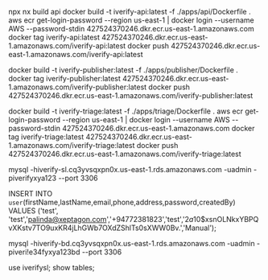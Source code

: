 npx nx build api
docker build -t iverify-api:latest -f ./apps/api/Dockerfile .
aws ecr get-login-password --region us-east-1 | docker login --username AWS --password-stdin 427524370246.dkr.ecr.us-east-1.amazonaws.com
docker tag iverify-api:latest 427524370246.dkr.ecr.us-east-1.amazonaws.com/iverify-api:latest
docker push 427524370246.dkr.ecr.us-east-1.amazonaws.com/iverify-api:latest


docker build -t iverify-publisher:latest -f ./apps/publisher/Dockerfile .
docker tag iverify-publisher:latest 427524370246.dkr.ecr.us-east-1.amazonaws.com/iverify-publisher:latest
docker push 427524370246.dkr.ecr.us-east-1.amazonaws.com/iverify-publisher:latest


docker build -t iverify-triage:latest -f ./apps/triage/Dockerfile .
aws ecr get-login-password --region us-east-1 | docker login --username AWS --password-stdin 427524370246.dkr.ecr.us-east-1.amazonaws.com
docker tag iverify-triage:latest 427524370246.dkr.ecr.us-east-1.amazonaws.com/iverify-triage:latest
docker push 427524370246.dkr.ecr.us-east-1.amazonaws.com/iverify-triage:latest


mysql -hiverify-sl.cq3yvsqxpn0x.us-east-1.rds.amazonaws.com -uadmin -piverifyxya123 --port 3306

INSERT INTO `user`(firstName,lastName,email,phone,address,password,createdBy) VALUES ('test', 'test','palinda@xeptagon.com','+94772381823','test','$2a$10$xsnOLNkxYBPQvXKstv7TO9uxKR4jLhGWb7OXdZShlTs0sXWW0Bv.','Manual');


mysql -hiverify-bd.cq3yvsqxpn0x.us-east-1.rds.amazonaws.com -uadmin -piveri\!e34fyxya123bd --port 3306

use iverifysl;
show tables;